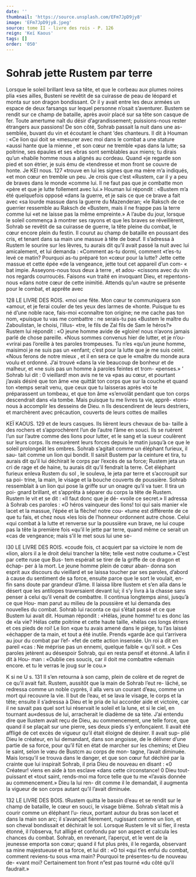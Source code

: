 ```yaml
---
date: ''
thumbnail: 'https://source.unsplash.com/EFm7JpD9jy8'
image: 'EFm7JpD9jy8.jpeg'
source: tome II - livre des rois - P. 126
reign: 'Keï Kaous'
tags: []
order: '050'
---
```


# Sohrab jette Rustem par terre

Lorsque le soleil brillant leva sa tête, et que le corbeau aux plumes noires plia «ses ailles, Busteni se revêtit de sa cuirasse de peau de léopard et monta sur son dragon bondissant. Or il y avait entre les deux armées un espace de deux farsangs sur lequel personne n’osait s’aventurer. Bustem se rendit sur
ce champ de bataille, après avoir placé sur sa tête
son casque de fer. Toute amertume naît du désir d’agrandissement; puissions-nous rester étrangers
aux passions!
De son côté, Sohrab passait la nuit dans une as- semblée, buvant du vin et écoutant le chant ’des chanteurs. Il dit à Houman : «Ce lion qui doit se «mesurer avec moi dans le combat a une stature «aussi hante que la mienne , et son cœur ne tremble «pas dans la lutte; sa poitrine, ses épaules et ses «bras sont semblables aux miens; tu dirais qu’un «habile homme nous a alignés au cordeau. Quand «je regarde son pied et son étrier, je suis ému de «tendresse et mon front se couvre de honte. Je
KEI nous. 127 «trouve en lui les signes que ma mère m’a indiqués,
«et mon cœur en tremble un peu. Je crois que c’est «Rustem, car il y a peu de braves dans le monde «comme lui. Il ne faut pas que je combatte mon «père et que je lutte follement avec lui.» Houman
lui répondit : «Bustem m’a été quelquefois opposé
«dans la guerre, et je sais ce que ce brave a fait avec «sa lourde massue dans la guerre du Mazenderan; «le Raksch de ce guerrier ressemble au Raksch de «Bustem, mais il ne frappe pas la terre comme lui «et ne laisse pas la même empreinte.»
A l’aube du jour, lorsque le soleil commença à montrer ses rayons et que les braves se réveillèrent, Sohrab se revêtit de sa cuirasse de guerre, la tête pleine du combat, le cœur encore plein du festin. Il courut au champ de bataille en poussant des cris, et tenant dans sa main une massue à tête de bœuf. Il s’adressa à Rustem le sourire sur les lèvres, tu aurais
dit qu’il avait passé la nuit avec lui amicalement, et
lui demanda : «Comment as-tu dormi, comment «t’es-tu levé ce matin? Pourquoi as-tu préparé ton
«cœur pour la lutte? Jette cette massue et cette épée
«de la vengeance, jette tout cet appareil d’un com-
« bat impie. Asseyons-nous tous deux à terre , et adou- «cissons avec du vin nos regards courroucés. Faisons «un traité en invoquant Dieu, et repentons-nous «dans notre cœur de cette inimitié. Attends qu’un «autre se présente pour le combat, et apprête avec

128 LE LIVRE DES ROIS.
«moi une fête. Mon cœur te communiquera son
«amour, et je ferai couler de tes yeux des larmes de
«honte. Puisque tu es né d’une noble race, fais-moi
«connaître ton origine; ne me cache pas ton nom,
«puisque tu vas me combattre : ne serais-tu pas «Bustem le maître du Zaboulistan, le choisi, l’illus-
«tre, le fils de Zal fils de Sam le héros?»
Rustem lui répondit : «O jeune homme avide de
«gloire! nous n’avons jamais parlé de chose pareille. «Nous sommes convenus hier de lutter, et je n’ou- «vrirai pas l’oreille à tes paroles trompeuses. Tu n’es
«qu’un jeune homme, maisimoi je ne suis pas un «enfant; c’est pour la lutte que je me suis ceint. «Nous ferons de notre mieux , et il en sera ce que le «maître du monde aura voulu et ordonné. J’ai trouvé
«dans la vie beaucoup de bonheur et de malheur, et
«ne suis pas un homme à paroles feintes et trom- «penses.»
’ Sohrab lui dit : 0 vieillard! mon avis ne te va «pas au cœur, et pourtant j’avais désiré que ton âme
«ne quittât ton corps que sur la couche et quand ton «temps serait venu, que ceux que tu laisseras après «toi te préparassent un tombeau, et que ton âme «s’envolât pendant que ton corps descendrait dans
«la tombe. Mais puisque tu me livres ta vie, apprê- «tons-nous à accomplir les desseins de Dieu. n
Ils descendirent de leurs destriers, et marchèrent avec précaution, couverts de leurs cottes de mailles

KEÏ KAOUS. 129 et de leurs casques. Ils lièrent leurs chevaux de ba-
taille à des rochers et s’approchèrent l’un de l’autre
l’âme en souci. Ils se ruèrent l’un sur l’autre comme
des lions pour lutter, et le sang et la sueur coulèrent
sur leurs corps. Ils mesurèrent leurs forces depuis le matin jusqu’à ce que le soleil prolongeât les ombres. Sohrab s’agitait comme un éléphant furieux, il sau-
tait comme un lion qui bondit. Il saisit Bustem par la ceinture et tira, tu aurais dit qu’il lui déchirait
le corps par l’excès de sa force; Rustem jeta un cri
de rage et de haine, tu aurais dit qu’il fendrait la terre. Cet éléphant furieux enleva Rustem du sol , le souleva, le jeta par terre et s’accroupit sur sa poi- trine, la main, le visage et la bouche couverts de poussière. Sohrab ressemblait à un lion qui pose la griffe sur un onagre qu’il va tuer. Il tira un poi- gnard brillant, et s’apprêta à séparer du corps la
tête de Rustem.
Rustem le vit et se dit : «Il faut donc que je dé-
«voile ce secret.» Il adressa à Sohrab ces paroles : «O héros vainqueur des lions! toi qui sais manier «le lacet et la massue, l’épée et la flèche! notre cou- «tume est différente de ce que tu fais, et chez nous «les lois de l’honneur ordonnent autre chose. Celui «qui combat à la lutte et renverse sur la poussière «un brave, ne lui coupe pas la tête la première fois «qu’il le jette par terre, quand même ce serait un «cas de vengeance; mais s’il le met sous lui une se-

l30 LE LIVRE DES ROIS.
«coude fois, ct acquiert par sa victoire le nom de «lion, alors il a le droit delui trancher la tête; telle «est notre coutume.» C’est par cette ruse que Bus-
tem espérait se tirer de la griffe de ce dragon et échap-
per à la mort. Le jeune homme plein de cœur aban- donna son esprit aux discours du vieillard et se laissa toucher par ses paroles, d’abord à cause du sentiment
de sa force, ensuite parce que le sort le voulait, en- fin sans doute par grandeur d’âme. Il laissa libre Ilustem et s’en alla dans le désert que les antilopes traversaient devant lui; il s’y livra à la chasse sans penser à celui qu’il venait de combattre.
Il continua longtemps ainsi, jusqu’à ce que Hou- man parut au milieu de la poussière et lui demanda des nouvelles du combat. Sohrab lui raconta ce qui s’était passé et ce que Bustem lui avait dit. Houman répondit : «Hélas, jeune homme! tu es donc las de
«la vie? Hélas cette poitrine et cette haute taille, «hélas ces longs étriers et ces pieds de roi! Le lion
«que tu avais amené dans le piége, tu l’as laissé
«échapper de ta main, et tout a été inutile. Prends
«garde àce qui t’arrivera au jour du combat par l’ef-
«fet de cette action insensée. Un roi a dit en pareil «cas : Ne méprise pas un ennemi, quelque faible
« qu’il soit. » Ces paroles jetèrent au désespoir Sohrab,
qui en resta pensif et étonné..A lafin il dit à Hou-
man : «Oublie ces soucis, car il doit me combattre «demain encore. et tu le verras le joug sur le cou.»

K si ne U s. 131 Il s’en retourna à son camp, plein de colère et de
regret de ce qu’il avait fait.
Rustem, aussitôt que la main de Sohrab l’eut re-
lâché, se redressa comme un noble cyprès, il alla
vers un courant d’eau, comme un mort qui recouvre
la vie. Il but de l’eau, et se lava le visage, le corps
et la tête; ensuite il s’adressa à Dieu et le pria de lui accorder aide et victoire, car il ne savait pas quel sort lui réservait le soleil et la lune, et si le ciel, en tournant au«dessus de lui, arracherait le diadème
de sa tète. J’ai entendu dire que Ilustem avait reçu
de Dieu, au commencement, une telle force, que quand il se plaçait sur une pierre, ses deux pieds s’y enfonçaient. Il avait été affligé de cet excès de
vigueur qu’il était éloigné de désirer. Il avait sup-
plié Dieu le créateur, en lui demandant, dans son angoisse, de le délivrer d’une partie de sa force, pour
qu’il fût en état de marcher sur les chemins; et Dieu
le saint, selon le vœu de Bustcm au corps de mon-
tagne, l’avait diminuée. Mais lorsqu’il se trouva dans
le danger, et que son cœur fut déchiré par la crainte
que lui inspirait Sohrab, il pria Dieu de nouveau
en disant : «0 Créateur! viens en aide à ton esclave
«dans cette circonstance! 0 Dieu tout-puissant et
«tout saint, rends-moi ma force telle que tu me «l’avais donnée au commencement.» Dieu la lui ren-
dit comme il le demandait, il augmenta la vigueur de son corps autant qu’il l’avait diminuée.

132 LE LIVRE DES BOIS.
tRustem quitta le bassin d’eau et se rendit sur le
champ de bataille, le cœur en souci, le visage blême. Sohrab s’était mis à courir comme un éléphant l’u-
rieux, portant autour du bras son lacet et dans la main son arc; il s’avançait fièrement, rugissant comme
un lion, et son cheval bondissait et déchirait le sol. Lorsque Rustem le vit si fier, il resta étonné, il
l’observa, fut allligé et confondu par son aspect et calcula les chances du combat. Sohrab, en revenant, l’aperçut, et le vent de la jeunesse emporta son cœur; quand il fut plus près, il le regarda, observant sa mine majestueuse et sa force, et lui dit : «O toi «qui t’es enfui du combat, comment reviens-tu sous
«ma main? Pourquoi te présentes-tu de nouveau de- «vant moi? Certainement ton front n”est pas tourné
«du côté qu’il faudrait.»
